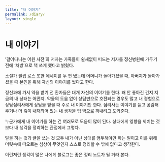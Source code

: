 ```yaml
---
title: "내 이야기"
permalink: /diary/
layout: single
---
```




# 내 이야기

’걸어다니는 어원 사전‘의 저자는 가족들이 쉴새없이 떠드는 저자를 정신병원에 가두기 전에 ‘처방’으로 책 쓰게 했다고 밝혔다. 

소설가 필립 로스 또한 에세이를 두 편 냈는데 어머니가 돌아가셨을 때, 아버지가 돌아가셨을 때 본인을 위해 자신의 이야기를 썼다고 한다. 

정신과에 가서 약을 받기 전 환자들은 대개 자신의 이야기를 한다. 왜 안 좋아진 건지 지금의 내 상태는 어떤지. 
약물의 도움 없이 상담만으로 호전되는 경우도 많고 내 경험으로 상담심리사에게 상담을 받을 때 주로 내 이야기만 한다. 
심리사는 이야기를 듣고 공감해주거나 더 깊이 내재되어 있는 내 생각을 입 밖으로 꺼내려고 도와준다. 

누군가에게 내 이야기를 하는 건 여러모로 도움이 많이 된다. 상대에게 영향을 끼치는 것보다 내 생각을 정리하는 관점에서 그렇다. 

말을 하는 것과 글을 쓰는 것 모두 내가 아닌 상대를 염두해야만 하는 일이고 이를 위해 머릿속에 떠오르는 심상이 무엇인지 스스로 정리할 수 밖에 없다고 생각한다. 

이런저런 생각이 많은 나에게 블로그는 좋은 정리 노트가 될 거라 본다. 